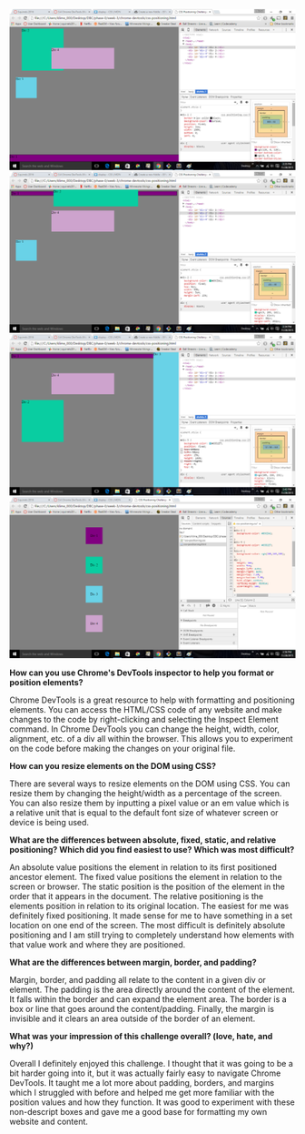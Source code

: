 ![3.4.6](imgs/3.4.6.PNG)
![3.4.7](imgs/3.4.7.PNG)
![3.4.8](imgs/3.4.8.PNG)
![3.4.9](imgs/3.4.9.PNG)

**How can you use Chrome's DevTools inspector to help you format or position elements?**

Chrome DevTools is a great resource to help with formatting and positioning elements. You can access the HTML/CSS code of any website and make changes to the code by right-clicking and selecting the Inspect Element command. In Chrome DevTools you can change the height, width, color, alignment, etc. of a div all within the browser. This allows you to experiment on the code before making the changes on your original file.

**How can you resize elements on the DOM using CSS?**

There are several ways to resize elements on the DOM using CSS. You can resize them by changing the height/width as a percentage of the screen. You can also resize them by inputting a pixel value or an em value which is a relative unit that is equal to the default font size of whatever screen or device is being used.

**What are the differences between absolute, fixed, static, and relative positioning? Which did you find easiest to use? Which was most difficult?**

An absolute value positions the element in relation to its first positioned ancestor element. The fixed value positions the element in relation to the screen or browser. The static position is the position of the element in the order that it appears in the document. The relative positioning is the elements position in relation to its original location. The easiest for me was definitely fixed positioning. It made sense for me to have something in a set location on one end of the screen. The most difficult is definitely absolute positioning and I am still trying to completely understand how elements with that value work and where they are positioned.

**What are the differences between margin, border, and padding?**

Margin, border, and padding all relate to the content in a given div or element. The padding is the area directly around the content of the element. It falls within the border and can expand the element area. The border is a box or line that goes around the content/padding. Finally, the margin is invisible and it clears an area outside of the border of an element.

**What was your impression of this challenge overall? (love, hate, and why?)**

Overall I definitely enjoyed this challenge. I thought that it was going to be a bit harder going into it, but it was actually fairly easy to navigate Chrome DevTools. It taught me a lot more about padding, borders, and margins which I struggled with before and helped me get more familiar with the position values and how they function. It was good to experiment with these non-descript boxes and gave me a good base for formatting my own website and content.

